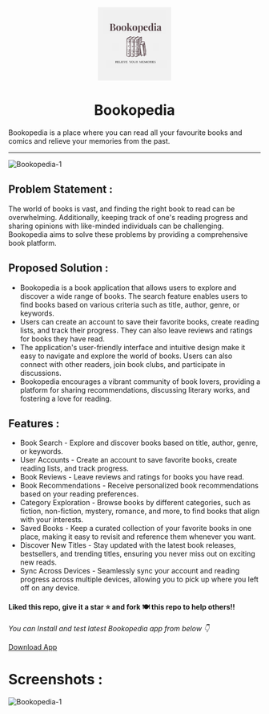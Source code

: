 <p align="center">
    <a href="https://github.com/ishasachan/Bookopedia">
        <img alt="Bookopedia" src="https://github.com/ishasachan/Bookopedia/blob/main/assets/images/logo.png" width="146">
    </a>
</p>

<h1 align="center">
    Bookopedia
</h1>



Bookopedia is a place where you can read all your favourite books and comics and relieve your memories from the past. 

***
![Bookopedia-1](https://github.com/ishasachan/Bookopedia/assets/79162510/7708f618-5d53-4df5-a030-f602a7de412b)

## Problem Statement :
The world of books is vast, and finding the right book to read can be overwhelming. Additionally, keeping track of one's reading progress and sharing opinions with like-minded individuals can be challenging. Bookopedia aims to solve these problems by providing a comprehensive book platform.

## Proposed Solution :
- Bookopedia is a book application that allows users to explore and discover a wide range of books. The search feature enables users to find books based on various criteria such as title, author, genre, or keywords.
- Users can create an account to save their favorite books, create reading lists, and track their progress. They can also leave reviews and ratings for books they have read.
- The application's user-friendly interface and intuitive design make it easy to navigate and explore the world of books. Users can also connect with other readers, join book clubs, and participate in discussions.
- Bookopedia encourages a vibrant community of book lovers, providing a platform for sharing recommendations, discussing literary works, and fostering a love for reading.


## Features :
- Book Search - Explore and discover books based on title, author, genre, or keywords.
- User Accounts - Create an account to save favorite books, create reading lists, and track progress.
- Book Reviews - Leave reviews and ratings for books you have read.
- Book Recommendations - Receive personalized book recommendations based on your reading preferences.
- Category Exploration - Browse books by different categories, such as fiction, non-fiction, mystery, romance, and more, to find books that align with your interests.
- Saved Books - Keep a curated collection of your favorite books in one place, making it easy to revisit and reference them whenever you want.
- Discover New Titles - Stay updated with the latest book releases, bestsellers, and trending titles, ensuring you never miss out on exciting new reads.
- Sync Across Devices - Seamlessly sync your account and reading progress across multiple devices, allowing you to pick up where you left off on any device.

#### Liked this repo, give it a star ⭐ and fork 🍽️ this repo to help others!!

*You can Install and test latest Bookopedia app from below 👇* <br> 

<a id="raw-url" href="https://github.com/ishasachan/Bookopedia/releases/download/v1/Bookopedia.apk">Download App</a>

# Screenshots :

![Bookopedia-1](https://github.com/ishasachan/Bookopedia/assets/79162510/7708f618-5d53-4df5-a030-f602a7de412b)

